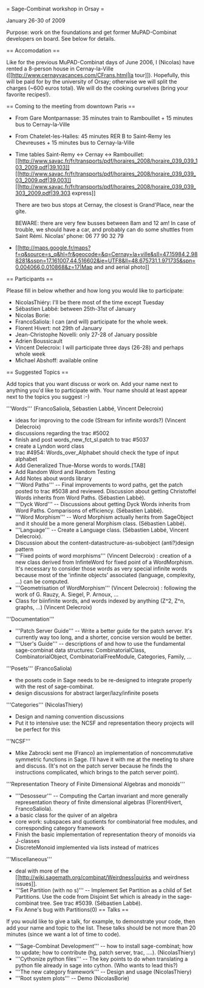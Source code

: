 = Sage-Combinat workshop in Orsay =

January 26-30 of 2009

Purpose: work on the foundations and get former MuPAD-Combinat developers on board. See below for details.

== Accomodation ==

Like for the previous MuPAD-Combinat days of June 2006, I (Nicolas) have rented a 8-person house in Cernay-la-Ville
([[http://www.cernayvacances.com/CFrans.html|la tour]]). Hopefully, this will be paid for by the university of Orsay; otherwise we will split the charges (~600 euros total). We will do the cooking ourselves (bring your favorite recipes!).

== Coming to the meeting from downtown Paris ==

 * From Gare Montparnasse: 35 minutes train to Rambouillet + 15 minutes bus to Cernay-la-Ville
 * From Chatelet-les-Halles: 45 minutes RER B to Saint-Remy les Chevreuses + 15 minutes bus to Cernay-la-Ville

 * Time tables Saint-Remy <-> Cernay <-> Rambouillet:
   [[http://www.savac.fr/fr/transports/pdf/horaires_2008/horaire_039_039_103_2009.pdf|39.103]]
   [[http://www.savac.fr/fr/transports/pdf/horaires_2008/horaire_039_039_03_2009.pdf|39.003]]
   [[http://www.savac.fr/fr/transports/pdf/horaires_2008/horaire_039_039_303_2009.pdf|39.303 express]]

   There are two bus stops at Cernay, the closest is Grand'Place, near the gite.

   BEWARE: there are very few busses between 8am and 12 am! In case of trouble, we should have a car, and probably can do some shuttles from Saint Rémi. Nicolas' phone: 06 77 90 32 79

 * [[http://maps.google.fr/maps?f=q&source=s_q&hl=fr&geocode=&q=Cernay+la+ville&sll=47.15984,2.988281&sspn=17.161007,44.516602&ie=UTF8&ll=48.675731,1.971735&spn=0.004066,0.010868&z=17|Map and and aerial photo]]

== Participants ==

Please fill in below whether and how long you would like to participate:

 * NicolasThiéry: I'll be there most of the time except Tuesday
 * Sébastien Labbé: between 25th-31st of January
 * Nicolas Borie:
 * FrancoSaliola: I can (and will) participate for the whole week.
 * Florent Hivert: not 29th of January
 * Jean-Christophe Novelli: only 27-28 of January possible
 * Adrien Boussicault
 * Vincent Delecroix: I will participate three days (26-28) and perhaps whole week
 * Michael Abshoff: available online

== Suggested Topics ==

Add topics that you want discuss or work on. Add your name next to anything you'd like to participate with. Your name should at least appear next to the topics you suggest :-)

'''Words''' (FrancoSaliola, Sébastien Labbé, Vincent Delecroix)
 * ideas for improving to the code (Stream for infinite words?) (Vincent Delecroix)
 * discussions regarding the trac #5002
 * finish and post words_new_fct_sl.patch to trac #5037
 * create a Lyndon word class
 * trac #4954: Words_over_Alphabet should check the type of input alphabet
 * Add Generalized Thue-Morse words to words.[TAB]
 * Add Random Word and Random Testing
 * Add Notes about words library
 * '''Word Paths''' -- Final improvements to word paths, get the patch posted to trac #5038 and reviewed. Discussion about getting Christoffel Words inherits from Word Paths. (Sébastien Labbé).
 * '''Dyck Word''' -- Discussions about getting Dyck Words inherits from Word Paths. Comparisons of efficiency. (Sébastien Labbé).
 * '''Word Morphism''' -- Word Morphism actually herits from SageObject and it should be a more general Morphism class. (Sébastien Labbé). 
 * '''Language''' -- Create a Language class. (Sébastien Labbé, Vincent Delecroix). 
 * Discussion about the content-datastructure-as-subobject (anti?)design pattern
 * '''Fixed points of word morphisms''' (Vincent Delecroix) : creation of a new class derived from InfinteWord for fixed point of a WordMorphism. It's necessary to consider those words as very special infinite words because most of the 'infinite objects' associated (language, complexity, ...) can be computed.
 * '''Geometrisation of WordMorphism''' (Vincent Delecroix) : following the work of G. Rauzy, A. Siegel, P. Arnoux, ...
 * Class for biinfinite words, and words indexed by anything (Z^2, Z^n, graphs, ...) (Vincent Delecroix)

'''Documentation'''
 * '''Patch Server Guide''' -- Write a better guide for the patch server. It's currently way too long, and a shorter, concise version would be better.
 * '''User's Guide''' -- descriptions of and how to use the fundamental sage-combinat data structures: CombinatorialClass, CombinatorialObject, CombinatorialFreeModule, Categories, Family, ...

'''Posets''' (FrancoSaliola)
 * the posets code in Sage needs to be re-designed to integrate properly with the rest of sage-combinat.
 * design discussions for abstract larger/lazy/infinite posets

'''Categories''' (NicolasThiery)
 * Design and naming convention discussions
 * Put it to intensive use: the NCSF and representation theory projects will be perfect for this

'''NCSF'''
 * Mike Zabrocki sent me (Franco) an implementation of noncommutative symmetric functions in Sage. I'll have it with me at the meeting to share and discuss. (It's not on the patch server because he finds the instructions complicated, which brings to the patch server point).

'''Representation Theory of Finite Dimensional Algebras and monoids'''
 * '''Desosseur''' -- Computing the Cartan invariant and more generally representation theory of finite dimensional algebras (FlorentHivert, FrancoSaliola).
 * a basic class for the quiver of an algebra
 * core work: subspaces and quotients for combinatorial free modules, and corresponding category framework
 * Finish the basic implementation of representation theory of monoids via J-classes
 * DiscreteMonoid implemented via lists instead of matrices

'''Miscellaneous'''
 * deal with more of the [[http://wiki.sagemath.org/combinat/Weirdness|quirks and weirdness issues]].
 * '''Set Partition (with no s)''' -- Implement Set Partition as a child of Set Partitions. Use the code from Disjoint Set which is already in the sage-combinat tree. See trac #5039. (Sébastien Labbé).
 * Fix Anne's bug with Partitions(0)
== Talks ==

If you would like to give a talk, for example, to demonstrate your code, then add your name and topic to the list. These talks should be not more than 20 minutes (since we want a lot of time to code).

 * '''Sage-Combinat Development''' -- how to install sage-combinat; how to update; how to contribute (hg, patch server, trac, ....). (NicolasThiery)
 * '''Cythonize python files''' -- The key points to do when translating a python file already in sage into cython. (Who wants to lead this?)
 * '''The new category framework''' -- Design and usage (NicolasThiery)
 * '''Root system plots''' -- Demo (NicolasBorie)
